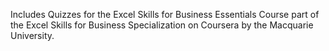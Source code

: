 Includes Quizzes for the Excel Skills for Business Essentials Course part of the Excel Skills for Business  Specialization on Coursera by the Macquarie University.